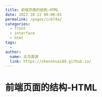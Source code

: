 ```yaml
---
title: 前端页面的结构-HTML
date: 2022-10-22 00:00:01
permalink: /pages/cc674a/
categories:
  - front
  - interface
  - html
tags:
  - 
author: 
  name: 北鸟南游
  link: https://shenshuai89.github.io/
---
```

# 前端页面的结构-HTML